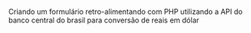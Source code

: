 Criando um formulário retro-alimentando com PHP utilizando a API do banco central do brasil para conversão de reais em dólar
